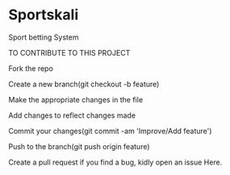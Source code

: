 # Sportskali
Sport betting System

TO CONTRIBUTE TO THIS PROJECT

Fork the repo

Create a new branch(git checkout -b feature)

Make the appropriate changes in the file

Add changes to reflect changes made

Commit your changes(git commit -am 'Improve/Add feature')

Push to the branch(git push origin feature)

Create a pull request <makesure your code is propery commented> if you find a bug, kidly open an issue Here.

